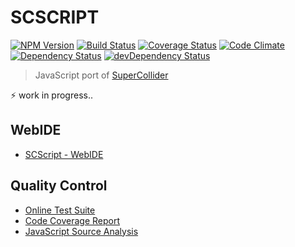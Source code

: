 # SCSCRIPT
[![NPM Version](http://img.shields.io/npm/v/SCScript.svg?style=flat)](https://www.npmjs.org/package/SCScript)
[![Build Status](http://img.shields.io/travis/mohayonao/SCScript.svg?style=flat)](https://travis-ci.org/mohayonao/SCScript)
[![Coverage Status](http://img.shields.io/coveralls/mohayonao/SCScript.svg?style=flat)](https://coveralls.io/r/mohayonao/SCScript?branch=master)
[![Code Climate](http://img.shields.io/codeclimate/github/mohayonao/SCScript.svg?style=flat)](https://codeclimate.com/github/mohayonao/SCScript)
[![Dependency Status](http://img.shields.io/david/mohayonao/SCScript.svg?style=flat)](https://david-dm.org/mohayonao/SCScript)
[![devDependency Status](http://img.shields.io/david/dev/mohayonao/SCScript.svg?style=flat)](https://david-dm.org/mohayonao/SCScript)

> JavaScript port of [SuperCollider](http://supercollider.sourceforge.net/)

:zap: work in progress..

## WebIDE
- [SCScript - WebIDE](http://mohayonao.github.io/SCScript/demo/)

## Quality Control
- [Online Test Suite](http://mohayonao.github.io/SCScript/docs/report/test/)
- [Code Coverage Report](http://mohayonao.github.io/SCScript/docs/report/lcov-report/)
- [JavaScript Source Analysis](http://mohayonao.github.io/SCScript/docs/report/plato/)
